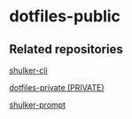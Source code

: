 # dotfiles-public

## Related repositories

[shulker-cli](https://github.com/belkamax05/shulker-cli)

[dotfiles-private (PRIVATE)](https://github.com/belkamax05/dotfiles-private)

[shulker-prompt](https://github.com/belkamax05/shulker-prompt)